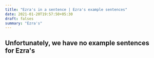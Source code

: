 ```yaml
---
title: "Ezra's in a sentence | Ezra's example sentences"
date: 2021-01-20T19:57:50+05:30
draft: falses
summary: "Ezra's"
---
```

## Unfortunately, we have no example sentences for Ezra's                 
